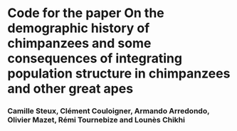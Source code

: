 # Code for the paper On the demographic history of chimpanzees and some consequences of integrating population structure in chimpanzees and other great apes
### Camille Steux, Clément Couloigner, Armando Arredondo, Olivier Mazet, Rémi Tournebize and Lounès Chikhi
